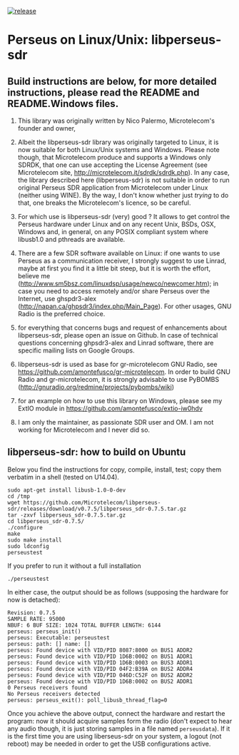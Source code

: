 [![release](http://github-release-version.herokuapp.com/github/Microtelecom/libperseus-sdr/release.svg?style=flat)](https://github.com/Microtelecom/libperseus-sdr/releases/latest)

# Perseus on Linux/Unix: libperseus-sdr

## Build instructions are below, for more detailed instructions, please read the README and README.Windows files.

1. This library was originally written by Nico Palermo, Microtelecom's founder and owner,

2. Albeit the libperseus-sdr library was originally targeted to Linux, it is now suitable for both Linux/Unix systems and Windows.
Please note though, that Microtelecom produce and supports a Windows only SDRDK, that one can use
accepting the License Agreement (see Microtelecom site, http://microtelecom.it/sdrdk/sdrdk.php).
In any case, the library described here (libperseus-sdr) is not suitable in order to run original Perseus SDR application from Microtelecom under Linux (neither using WINE).
By the way, I don't know whether just *trying* to do that, one breaks the Microtelecom's licence, so be careful.

3. For which use is libperseus-sdr (very) good ?
It allows to get control the Perseus hardware under Linux and on any recent Unix, BSDs, OSX, Windows and, in general, on any POSIX compliant system where libusb1.0 and pthreads are available.

4. There are a few SDR software available on Linux: if one wants to use Perseus as a communication receiver,
I strongly suggest to use Linrad, maybe at first you find it a little bit steep,
but it is worth the effort, believe me (http://www.sm5bsz.com/linuxdsp/usage/newco/newcomer.htm);
in case you need to access remotely and/or share Perseus over the Internet,
use ghspdr3-alex (http://napan.ca/ghpsdr3/index.php/Main_Page).
For other usages, GNU Radio is the preferred choice.

5. for everything that concerns bugs and request of enhancements about libperseus-sdr,
please open an issue on Github.
In case of technical questions concerning ghpsdr3-alex and Linrad software,
there are specific mailing lists on Google Groups.

6. libperseus-sdr is used as base for gr-microtelecom GNU Radio, see https://github.com/amontefusco/gr-microtelecom.
In order to build GNU Radio and gr-microtelecom, it is strongly advisable to use PyBOMBS
(http://gnuradio.org/redmine/projects/pybombs/wiki)

7. for an example on how to use this library on Windows, please see my ExtIO module in https://github.com/amontefusco/extio-iw0hdv

8. I am only the maintainer, as passionate SDR user and OM.
I am not working for Microtelecom and I never did so.



## libperseus-sdr: how to build on Ubuntu

Below you find the instructions for copy, compile, install, test; copy them verbatim in a shell (tested on U14.04).

```
sudo apt-get install libusb-1.0-0-dev
cd /tmp
wget https://github.com/Microtelecom/libperseus-sdr/releases/download/v0.7.5/libperseus_sdr-0.7.5.tar.gz
tar -zxvf libperseus_sdr-0.7.5.tar.gz
cd libperseus_sdr-0.7.5/
./configure
make
sudo make install
sudo ldconfig
perseustest
```

If you prefer to run it without a full installation

```
./perseustest
```

In either case, the output should be as follows (supposing the hardware for now is detached):

```
Revision: 0.7.5
SAMPLE RATE: 95000
NBUF: 6 BUF SIZE: 1024 TOTAL BUFFER LENGTH: 6144
perseus: perseus_init()
perseus: Executable: perseustest
perseus: path: [] name: []
perseus: Found device with VID/PID 8087:8000 on BUS1 ADDR2
perseus: Found device with VID/PID 1D6B:0002 on BUS1 ADDR1
perseus: Found device with VID/PID 1D6B:0003 on BUS3 ADDR1
perseus: Found device with VID/PID 04F2:B39A on BUS2 ADDR4
perseus: Found device with VID/PID 046D:C52F on BUS2 ADDR2
perseus: Found device with VID/PID 1D6B:0002 on BUS2 ADDR1
0 Perseus receivers found
No Perseus receivers detected
perseus: perseus_exit(): poll_libusb_thread_flag=0
```

Once you achieve the above output, connect the hardware and restart the program: now it should acquire samples form the radio (don't expect to hear any audio though, it is just storing samples in a file named ```perseusdata```).
If it is the first time you are using liberseus-sdr on your system, a logout (not reboot) may be needed in order to get the USB configurations active.

